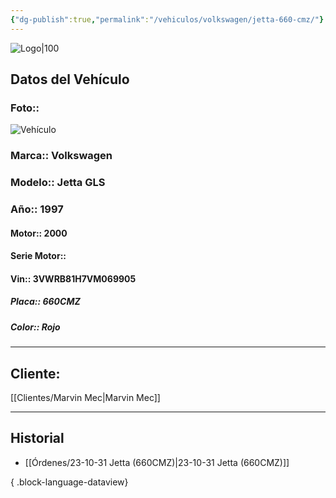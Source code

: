 ```yaml
---
{"dg-publish":true,"permalink":"/vehiculos/volkswagen/jetta-660-cmz/"}
---
```


![Logo|100](http://drive.google.com/uc?export=view&id=137fl3TIZ0-PU8b-Pt0bsjclwHub_u78G)

## Datos del Vehículo 
### Foto:: 
![Vehículo](http://drive.google.com/uc?export=view&id=1-B9KbIZSALdXTA5OANzbFVlaxlmu9xWr)

### Marca:: Volkswagen 
### Modelo:: Jetta GLS
### Año:: 1997
#### Motor:: 2000
#### Serie Motor:: 
#### Vin:: 3VWRB81H7VM069905
##### Placa:: 660CMZ
##### Color:: Rojo
---

## Cliente:

[[Clientes/Marvin Mec\|Marvin Mec]]

---

## Historial

- [[Órdenes/23-10-31 Jetta (660CMZ)\|23-10-31 Jetta (660CMZ)]]

{ .block-language-dataview} 